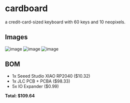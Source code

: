 # cardboard
a credit-card-sized keyboard with 60 keys and 10 neopixels.

## Images
![image](https://github.com/user-attachments/assets/36fa61a4-82e1-4951-bb29-b1b9bce8ba5a)
![image](https://github.com/user-attachments/assets/fa5b8d0f-8f44-4122-81a5-a20ffcb00731)
![image](https://github.com/user-attachments/assets/f3673a3a-9610-4df8-8c3d-9e7002e324cc)

## BOM
* 1x Seeed Studio XIAO RP2040 ($10.32)
* 1x JLC PCB + PCBA ($98.33)
* 5x IO Expander ($0.99)

**Total: $109.64**
